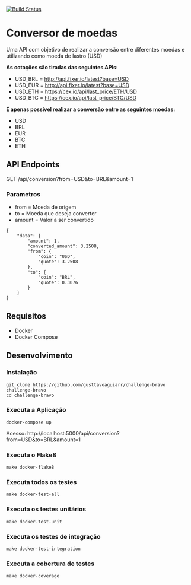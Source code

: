 [![Build Status](https://travis-ci.org/gusttavoaguiarr/challenge-bravo.svg?branch=master)](https://travis-ci.org/gusttavoaguiarr/challenge-bravo)

# Conversor de moedas

Uma API com objetivo de realizar a conversão entre diferentes moedas e utilizando como moeda de lastro (USD)

**As cotações são tiradas das seguintes APIs:**
 - USD_BRL = http://api.fixer.io/latest?base=USD
 - USD_EUR = http://api.fixer.io/latest?base=USD
 - USD_ETH = https://cex.io/api/last_price/ETH/USD
 - USD_BTC = https://cex.io/api/last_price/BTC/USD

**É apenas possível realizar a conversão entre as seguintes moedas:**
- USD
- BRL
- EUR
- BTC
- ETH

## API Endpoints
GET /api/conversion?from=USD&to=BRL&amount=1

### Parametros
- from = Moeda de origem
- to = Moeda que deseja converter
- amount = Valor a ser convertido

```
{
    "data": {
        "amount": 1,
        "converted_amount": 3.2508,
        "from": {
            "coin": "USD",
            "quote": 3.2508
        },
        "to": {
            "coin": "BRL",
            "quote": 0.3076
        }
    }
}
```

## Requisitos
 - Docker
 - Docker Compose

## Desenvolvimento

### Instalação
```
git clone https://github.com/gusttavoaguiarr/challenge-bravo challenge-bravo
cd challenge-bravo
```

### Executa a Aplicação
```
docker-compose up
```

Acesso: http://localhost:5000/api/conversion?from=USD&to=BRL&amount=1

### Executa o Flake8
```
make docker-flake8
```

### Executa todos os testes
```
make docker-test-all
```

### Executa os testes unitários
```
make docker-test-unit
```

### Executa os testes de integração
```
make docker-test-integration
```

### Executa a cobertura de testes
```
make docker-coverage
```
